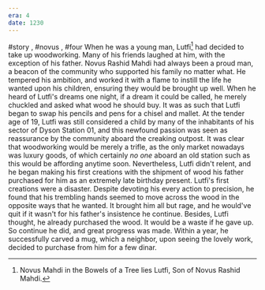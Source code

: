 ```yaml
---
era: 4
date: 1230
---
```

#story , #novus , #four
When he was a young man, Lutfi[^1] had decided to take up woodworking. Many of his friends laughed at him, with the exception of his father. Novus Rashid Mahdi had always been a proud man, a beacon of the community who supported his family no matter what. He tempered his ambition, and worked it with a flame to instill the life he wanted upon his children, ensuring they would be brought up well. When he heard of Lutfi's dreams one night, if a dream it could be called, he merely chuckled and asked what wood he should buy. It was as such that Lutfi began to swap his pencils and pens for a chisel and mallet.
At the tender age of 19, Lutfi was still considered a child by many of the inhabitants of his sector of Dyson Station 01, and this newfound passion was seen as reassurance by the community aboard the creaking outpost. It was clear that woodworking would be merely a trifle, as the only market nowadays was luxury goods, of which certainly *no one* aboard an old station such as this would be affording anytime soon. Nevertheless, Lutfi didn't relent, and he began making his first creations with the shipment of wood his father purchased for him as an extremely late birthday present. 
Lutfi's first creations were a disaster. Despite devoting his every action to precision, he found that his trembling hands seemed to move across the wood in the opposite ways that he wanted. It brought him all but rage, and he would've quit if it wasn't for his father's insistence he continue. Besides, Lutfi thought, he already purchased the wood. It would be a waste if he gave up. So continue he did, and great progress was made. Within a year, he successfully carved a mug, which a neighbor, upon seeing the lovely work, decided to purchase from him for a few dinar. 

[^1]: Novus Mahdi in the Bowels of a Tree lies Lutfi, Son of Novus Rashid Mahdi.
